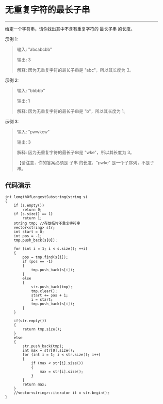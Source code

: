 # 无重复字符的最长子串 #
--------------------------------------------
给定一个字符串，请你找出其中不含有重复字符的 最长子串 的长度。

示例 1:

> 输入: "abcabcbb"
> 
> 输出: 3 
> 
> 解释: 因为无重复字符的最长子串是 "abc"，所以其长度为 3。

示例 2:

> 输入: "bbbbb"
> 
> 输出: 1
> 
> 解释: 因为无重复字符的最长子串是 "b"，所以其长度为 1。

示例 3:

> 输入: "pwwkew"
> 
> 输出: 3
> 
> 解释: 因为无重复字符的最长子串是 "wke"，所以其长度为 3。
> 
>【请注意，你的答案必须是 子串 的长度，"pwke" 是一个子序列，不是子串。

## 代码演示 ##

    int lengthOfLongestSubstring(string s) 
    {
        if (s.empty())
			return 0;
        if (s.size() == 1)
            return 1;
		string tmp; //存放临时不重复字符串
		vector<string> str;
		int start = 0;
		int pos = -1;
		tmp.push_back(s[0]);

		for (int i = 1; i < s.size(); ++i)
		{
			pos = tmp.find(s[i]);
			if (pos == -1)
			{
				tmp.push_back(s[i]);
			}
			else
			{
				str.push_back(tmp);
				tmp.clear();
				start += pos + 1;
				i = start;
				tmp.push_back(s[i]);
			}
		}
        
        if(str.empty())
        {
            return tmp.size();
        }
        else
        {
            str.push_back(tmp);
            int max = str[0].size();
            for (int i = 1; i < str.size(); i++)
			{
				if (max < str[i].size())
				{
					max = str[i].size();
				}
			} 
            return max;
        }
		//vector<string>::iterator it = str.begin();		
    }
